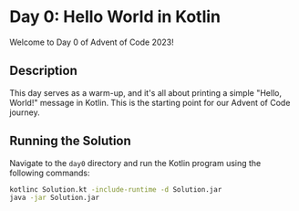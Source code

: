 # Day 0: Hello World in Kotlin

Welcome to Day 0 of Advent of Code 2023!

## Description

This day serves as a warm-up, and it's all about printing a simple "Hello, World!" message in Kotlin. This is the starting point for our Advent of Code journey.

## Running the Solution

Navigate to the `day0` directory and run the Kotlin program using the following commands:

```bash
kotlinc Solution.kt -include-runtime -d Solution.jar
java -jar Solution.jar
